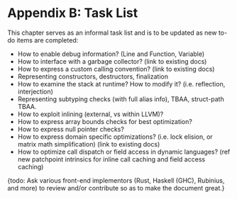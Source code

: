 # Appendix B: Task List


This chapter serves as an informal task list and is to be updated as new
to-do items are completed:

- How to enable debug information?  (Line and Function, Variable)
- How to interface with a garbage collector? (link to existing docs)
- How to express a custom calling convention? (link to existing docs)
- Representing constructors, destructors, finalization
- How to examine the stack at runtime?  How to modify it?  (i.e. reflection, interjection)
- Representing subtyping checks (with full alias info), TBAA, struct-path TBAA.
- How to exploit inlining (external, vs within LLVM)?
- How to express array bounds checks for best optimization?
- How to express null pointer checks?
- How to express domain specific optimizations?  (i.e. lock elision, or matrix math simplification) (link to existing docs)
- How to optimize call dispatch or field access in dynamic languages? (ref new patchpoint intrinsics for inline call caching and field access caching)

{todo: Ask various front-end implementors (Rust, Haskell (GHC), Rubinius, and more) to review and/or contribute so as to make the document great.}


